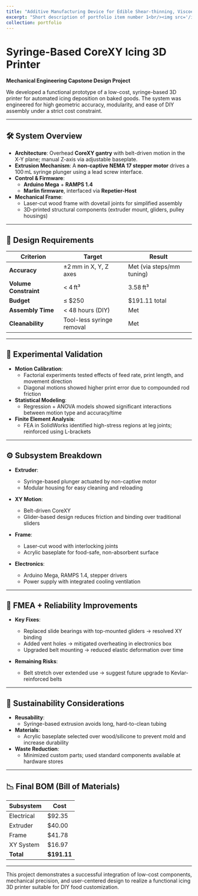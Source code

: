 ```yaml
---
title: "Additive Manufacturing Device for Edible Shear-thinning, Viscoelastic, Non-Newtonian Fluids"
excerpt: "Short description of portfolio item number 1<br/><img src='/images/3D_Printer.png'>"
collection: portfolio
---
```


# Syringe-Based CoreXY Icing 3D Printer  
**Mechanical Engineering Capstone Design Project**

We developed a functional prototype of a low-cost, syringe-based 3D printer for automated icing deposition on baked goods. The system was engineered for high geometric accuracy, modularity, and ease of DIY assembly under a strict cost constraint.

---

## 🛠 System Overview

- **Architecture**: Overhead **CoreXY gantry** with belt-driven motion in the X-Y plane; manual Z-axis via adjustable baseplate.
- **Extrusion Mechanism**: A **non-captive NEMA 17 stepper motor** drives a 100 mL syringe plunger using a lead screw interface.
- **Control & Firmware**:
  - **Arduino Mega** + **RAMPS 1.4**
  - **Marlin firmware**, interfaced via **Repetier-Host**
- **Mechanical Frame**:
  - Laser-cut wood frame with dovetail joints for simplified assembly
  - 3D-printed structural components (extruder mount, gliders, pulley housings)

---

## 🎯 Design Requirements

| Criterion                 | Target                     | Result                    |
|--------------------------|----------------------------|---------------------------|
| **Accuracy**             | ±2 mm in X, Y, Z axes      | Met (via steps/mm tuning) |
| **Volume Constraint**    | < 4 ft³                    | 3.58 ft³                  |
| **Budget**               | ≤ $250                     | $191.11 total             |
| **Assembly Time**        | < 48 hours (DIY)           | Met                       |
| **Cleanability**         | Tool-less syringe removal  | Met                       |

---

## 🔬 Experimental Validation

- **Motion Calibration**:
  - Factorial experiments tested effects of feed rate, print length, and movement direction
  - Diagonal motions showed higher print error due to compounded rod friction
- **Statistical Modeling**:
  - Regression + ANOVA models showed significant interactions between motion type and accuracy/time
- **Finite Element Analysis**:
  - FEA in SolidWorks identified high-stress regions at leg joints; reinforced using L-brackets

---

## ⚙️ Subsystem Breakdown

- **Extruder**:
  - Syringe-based plunger actuated by non-captive motor
  - Modular housing for easy cleaning and reloading

- **XY Motion**:
  - Belt-driven CoreXY
  - Glider-based design reduces friction and binding over traditional sliders

- **Frame**:
  - Laser-cut wood with interlocking joints
  - Acrylic baseplate for food-safe, non-absorbent surface

- **Electronics**:
  - Arduino Mega, RAMPS 1.4, stepper drivers
  - Power supply with integrated cooling ventilation

---

## 🔧 FMEA + Reliability Improvements

- **Key Fixes**:
  - Replaced slide bearings with top-mounted gliders → resolved XY binding
  - Added vent holes → mitigated overheating in electronics box
  - Upgraded belt mounting → reduced elastic deformation over time

- **Remaining Risks**:
  - Belt stretch over extended use → suggest future upgrade to Kevlar-reinforced belts

---

## 🌱 Sustainability Considerations

- **Reusability**:
  - Syringe-based extrusion avoids long, hard-to-clean tubing
- **Materials**:
  - Acrylic baseplate selected over wood/silicone to prevent mold and increase durability
- **Waste Reduction**:
  - Minimized custom parts; used standard components available at hardware stores

---

## 📉 Final BOM (Bill of Materials)

| Subsystem     | Cost     |
|---------------|----------|
| Electrical     | $92.35   |
| Extruder       | $40.00   |
| Frame          | $41.78   |
| XY System      | $16.97   |
| **Total**      | **$191.11** |

---

This project demonstrates a successful integration of low-cost components, mechanical precision, and user-centered design to realize a functional icing 3D printer suitable for DIY food customization.
